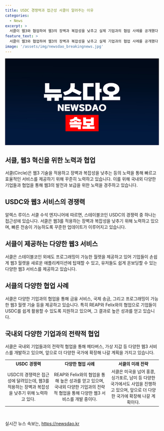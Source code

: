 ```yaml
---
title: USDC 경쟁력과 접근성 서클이 알려주는 이유
categories:
  - News
excerpt: >
  서클이 웹3와 협업하여 웹3의 장벽과 복잡성을 낮추고 실제 기업과의 협업 사례를 공개했다. USDC를 통해 전송 가능성을 높이고, 현재 다양한 웹3 서비스를 제공하며, 국내외 기업과의 전략적 협업을 강화하고 있는 것으로 나타났다. 서클은 미국뿐만 아니라 싱가포르, 홍콩, 남미 등에서 사업을 확장해갈 예정이라고 전했다.
feature_text: >
  서클이 웹3와 협업하여 웹3의 장벽과 복잡성을 낮추고 실제 기업과의 협업 사례를 공개했다. USDC를 통해 전송 가능성을 높이고, 현재 다양한 웹3 서비스를 제공하며, 국내외 기업과의 전략적 협업을 강화하고 있는 것으로 나타났다. 서클은 미국뿐만 아니라 싱가포르, 홍콩, 남미 등에서 사업을 확장해갈 예정이라고 전했다.
image: '/assets/img/newsdao_breakingnews.jpg'
---
```


<p><img src="/assets/img/newsdao_breakingnews.jpg" alt="flaretime 속보" /></p>

<h2 data-ke-size="size26">서클, 웹3 혁신을 위한 노력과 협업</h2>

<p data-ke-size="size16">서클(Circle)은 웹3 기술을 적용하고 장벽과 복잡성을 낮추는 등의 노력을 통해 빠르고 효율적인 서비스를 제공하기 위해 꾸준히 노력하고 있습니다. 이를 위해 국내외 다양한 기업들과 협업을 통해 웹3의 발전과 보급을 위한 노력을 경주하고 있습니다.</p>

<h2 data-ke-size="size26">USDC와 웹3 서비스의 경쟁력</h2>

<p data-ke-size="size16">알렉스 루이스 서클 수석 엔지니어에 따르면, 스테이블코인 USDC의 경쟁력 중 하나는 접근성에 있습니다. 서클은 웹3를 적용하는 장벽과 복잡성을 낮추기 위해 노력하고 있으며, 빠른 전송이 가능하도록 꾸준한 업데이트가 이루어지고 있습니다.</p>

<h2 data-ke-size="size26">서클이 제공하는 다양한 웹3 서비스</h2>

<p data-ke-size="size16">서클은 스테이블코인 외에도 프로그래밍이 가능한 월렛을 제공하고 있어 기업들이 손쉽게 웹3 월렛을 새로운 애플리케이션에 탑재할 수 있고, 유저들도 쉽게 온보딩할 수 있는 다양한 웹3 서비스를 제공하고 있습니다.</p>

<h2 data-ke-size="size26">서클의 다양한 협업 사례</h2>

<p data-ke-size="size16">서클은 다양한 기업과의 협업을 통해 금융 서비스, 국제 송금, 그리고 프로그래밍이 가능한 웹3 월렛 기술 등을 제공하고 있습니다. 특히 REAP와 Felix와의 협업으로 기업들이 USDC를 쉽게 활용할 수 있도록 지원하고 있으며, 그 결과로 높은 성과를 얻고 있습니다.</p>

<h2 data-ke-size="size26">국내외 다양한 기업과의 전략적 협업</h2>

<p data-ke-size="size16">서클은 국내외 기업들과의 전략적 협업을 통해 메타버스, 가상 지갑 등 다양한 웹3 서비스를 개발하고 있으며, 앞으로 더 다양한 국가에 확장해 나갈 계획을 가지고 있습니다.</p>

<table>
    <tr>
        <td style="text-align: center; height: 17px;"><b>USDC 경쟁력</b></td>
        <td style="text-align: center; height: 17px;"><b>다양한 협업 사례</b></td>
        <td style="text-align: center; height: 17px;"><b>서클의 미래 전략</b></td>
    </tr>
    <tr>
        <td style="text-align: center; height: 17px;">USDC의 경쟁력은 접근성에 달려있는데, 웹3를 적용하는 장벽과 복잡성을 낮추기 위해 노력하고 있다.</td>
        <td style="text-align: center; height: 17px;">REAP와 Felix와의 협업을 통해 높은 성과를 얻고 있으며, 국내외 다양한 기업과의 전략적 협업을 통해 다양한 웹3 서비스를 개발 중이다.</td>
        <td style="text-align: center; height: 17px;">서클은 미국을 넘어 홍콩, 싱가포르, 남미 등 다양한 국가에서도 사업을 진행하고 있으며, 앞으로 더 다양한 국가에 확장해 나갈 계획이다.</td>
    </tr>
</table>

<p data-ke-size="size16">&nbsp;</p>
실시간 뉴스 속보는, <a href="https://newsdao.kr" rel="dofollow">https://newsdao.kr</a>


